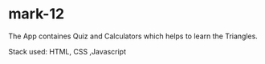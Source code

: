 # mark-12

The App containes Quiz and Calculators which helps to learn the Triangles.

Stack used: HTML, CSS ,Javascript
